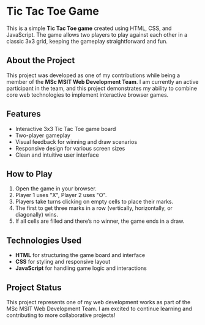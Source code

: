 # Tic Tac Toe Game

This is a simple **Tic Tac Toe game** created using HTML, CSS, and JavaScript. The game allows two players to play against each other in a classic 3x3 grid, keeping the gameplay straightforward and fun.

## About the Project

This project was developed as one of my contributions while being a member of the **MSc MSIT Web Development Team**. I am currently an active participant in the team, and this project demonstrates my ability to combine core web technologies to implement interactive browser games.

## Features

- Interactive 3x3 Tic Tac Toe game board
- Two-player gameplay
- Visual feedback for winning and draw scenarios
- Responsive design for various screen sizes
- Clean and intuitive user interface

## How to Play

1. Open the game in your browser.
2. Player 1 uses "X", Player 2 uses "O".
3. Players take turns clicking on empty cells to place their marks.
4. The first to get three marks in a row (vertically, horizontally, or diagonally) wins.
5. If all cells are filled and there’s no winner, the game ends in a draw.

## Technologies Used

- **HTML** for structuring the game board and interface
- **CSS** for styling and responsive layout
- **JavaScript** for handling game logic and interactions

## Project Status

This project represents one of my web development works as part of the MSc MSIT Web Development Team. I am excited to continue learning and contributing to more collaborative projects!
